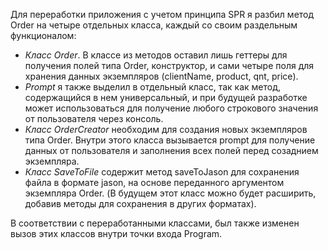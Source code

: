Для переработки приложения с учетом принципа SPR я разбил метод Order на четыре отдельных класса, каждый со своим раздельным функционалом:
- *Класс Order*. В классе из методов оставил лишь геттеры для получения полей типа Order, конструктор, и сами четыре поля для хранения данных экземпляров (clientName, product, qnt, price).
- *Prompt* я также выделил в отдельный класс, так как метод, содержащийся в нем универсальный, и при будущей разработке может использоваться для получение любого строкового значения от пользователя через консоль.
- *Класс OrderCreator* необходим для создания новых экземпляров типа Order. Внутри этого класса вызывается prompt для получение данных от пользователя и заполнения всех полей перед созаднием экземпляра.
- *Класс SaveToFile* содержит метод saveToJason для сохранения файла в формате jason, на основе переданного аргументом экземпляра Order. (В будущем этот класс можно будет расширить, добавив методы для сохранения в других форматах).

В соответствии с переработанными классами, был также изменен вызов этих классов внутри точки входа Program.
